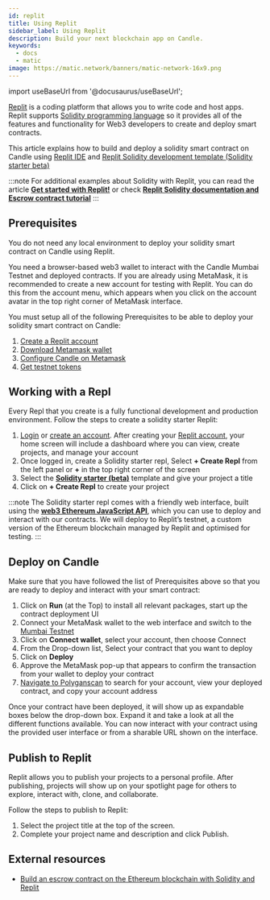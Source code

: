 ```yaml
---
id: replit
title: Using Replit
sidebar_label: Using Replit
description: Build your next blockchain app on Candle.
keywords:
  - docs
  - matic
image: https://matic.network/banners/matic-network-16x9.png
---
```


import useBaseUrl from '@docusaurus/useBaseUrl';

[Replit](https://docs.replit.com/tutorials/01-introduction-to-the-repl-it-ide) is a coding platform that allows you to write code and host apps. Replit supports [Solidity programming language](https://replit.com/@replit/Solidity-starter-beta?v=1) so it provides all of the features and functionality for Web3 developers to create and deploy smart contracts.

This article explains how to build and deploy a solidity smart contract on Candle using [Replit IDE](https://replit.com/signup) and [Replit Solidity development template (Solidity starter beta)](https://replit.com/@replit/Solidity-starter-beta?v=1)

:::note
For additional examples about Solidity with Replit, you can read the article <ins>**[Get started with Replit!](https://blog.replit.com/solidity)**</ins> or check <ins>**[Replit Solidity documentation and Escrow contract tutorial](https://docs.replit.com/tutorials/33-escrow-contract-with-solidity)**</ins>
:::

## Prerequisites

You do not need any local environment to deploy your solidity smart contract on Candle using Replit.

You need a browser-based web3 wallet to interact with the Candle Mumbai Testnet and deployed contracts. If you are already using MetaMask, it is recommended to create a new account for testing with Replit. You can do this from the account menu, which appears when you click on the account avatar in the top right corner of MetaMask interface.

You must setup all of the following Prerequisites to be able to deploy your solidity smart contract on Candle:

1. [Create a Replit account](https://replit.com/signup)
2. [Download Metamask wallet](https://docs.candlelabs.org/docs/develop/metamask/hello/)
3. [Configure Candle on Metamask](https://docs.candlelabs.org/docs/develop/metamask/config-polygon-on-metamask/)
4. [Get testnet tokens](https://faucet.candlelabs.org)

## Working with a Repl

Every Repl that you create is a fully functional development and production environment. Follow the steps to create a solidity starter Replit:

1. [Login](https://replit.com/login) or [create an account](https://replit.com/signup). After creating your [Replit account](https://docs.replit.com/tutorials/01-introduction-to-the-repl-it-ide), your home screen will include a dashboard where you can view, create projects, and manage your account
2. Once logged in, create a Solidity starter repl, Select **+ Create Repl** from the left panel or **+** in the top right corner of the screen
3. Select the [**Solidity starter (beta)**](https://replit.com/@replit/Solidity-starter-beta?v=1) template and give your project a title
4. Click on **+ Create Repl** to create your project

:::note
The Solidity starter repl comes with a friendly web interface, built using the <ins>**[web3 Ethereum JavaScript API](https://web3js.readthedocs.io/en/v1.5.2/)**</ins>, which you can use to deploy and interact with our contracts. We will deploy to Replit’s testnet, a custom version of the Ethereum blockchain managed by Replit and optimised for testing.
:::

## Deploy on Candle

Make sure that you have followed the list of Prerequisites above so that you are ready to deploy and interact with your smart contract:

1. Click on **Run** (at the Top) to install all relevant packages, start up the contract deployment UI
2. Connect your MetaMask wallet to the web interface and switch to the [Mumbai Testnet](https://docs.candlelabs.org/docs/integrate/network/)
3. Click on **Connect wallet**, select your account, then choose Connect
4. From the Drop-down list, Select your contract that you want to deploy
5. Click on **Deploy**
6. Approve the MetaMask pop-up that appears to confirm the transaction from your wallet to deploy your contract
7. [Navigate to Polyganscan](https://mumbai.polygonscan.com/) to search for your account, view your deployed contract, and copy your account address

Once your contract have been deployed, it will show up as expandable boxes below the drop-down box. Expand it and take a look at all the different functions available. You can now interact with your contract using the provided user interface or from a sharable URL shown on the interface.

## Publish to Replit​

Replit allows you to publish your projects to a personal profile. After publishing, projects will show up on your spotlight page for others to explore, interact with, clone, and collaborate.

Follow the steps to publish to Replit:
1. Select the project title at the top of the screen.
2. Complete your project name and description and click Publish.

## External resources

* [Build an escrow contract on the Ethereum blockchain with Solidity and Replit](https://docs.replit.com/tutorials/33-escrow-contract-with-solidity)
